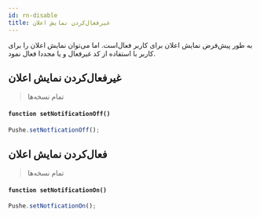```yaml
---
id: rn-disable
title: غیرفعال‌کردن نمایش اعلان
---
```



به طور پیش‌فرض نمایش اعلان برای کاربر فعال‌است. اما می‌توان نمایش اعلان را برای کاربر با استفاده از کد غیرفعال و یا مجددا فعال نمود.


## غیرفعال‌کردن نمایش اعلان
> تمام نسخه‌ها


<div dir='ltr'>

#### `function setNotificationOff()`

</div>

```js
Pushe.setNotficationOff();
```

## فعال‌کردن نمایش اعلان
> تمام نسخه‌ها


<div dir='ltr'>

#### `function setNotificationOn()`

</div>

```js
Pushe.setNotficationOn();
```
